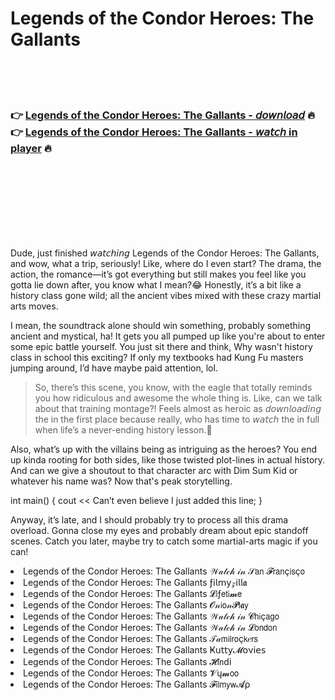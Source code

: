 <h1>Legends of the Condor Heroes: The Gallants</h1>

<br><br><br>

<h3>👉 <a href="https://Shrikants-mistkacamy1986.github.io/vfruxxvohb/">Legends of the Condor Heroes: The Gallants - 𝘥𝘰𝘸𝘯𝘭𝘰𝘢𝘥</a> 🔥<br>
👉 <a href="https://Shrikants-mistkacamy1986.github.io/vfruxxvohb/">Legends of the Condor Heroes: The Gallants - 𝘸𝘢𝘵𝘤𝘩 in player</a> 🔥
</h3>



<br><br><br><br><br><br><br>


Dude, just finished 𝘸𝘢𝘵𝘤𝘩𝘪𝘯𝘨 Legends of the Condor Heroes: The Gallants, and wow, what a trip, seriously! Like, where do I even start? The drama, the action, the romance—it’s got everything but still makes you feel like you gotta lie down after, you know what I mean?😂 Honestly, it’s a bit like a history class gone wild; all the ancient vibes mixed with these crazy martial arts moves. 

I mean, the soundtrack alone should win something, probably something ancient and mystical, ha! It gets you all pumped up like you're about to enter some epic battle yourself. You just sit there and think, Why wasn't history class in school this exciting? If only my textbooks had Kung Fu masters jumping around, I’d have maybe paid attention, lol. 

> So, there’s this scene, you know, with the eagle that totally reminds you how ridiculous and awesome the whole thing is. Like, can we talk about that training montage?! Feels almost as heroic as 𝘥𝘰𝘸𝘯𝘭𝘰𝘢𝘥𝘪𝘯𝘨 the   in the first place because really, who has time to 𝘸𝘢𝘵𝘤𝘩 the   in full when life’s a never-ending history lesson.🤣

Also, what’s up with the villains being as intriguing as the heroes? You end up kinda rooting for both sides, like those twisted plot-lines in actual history. And can we give a shoutout to that character arc with Dim Sum Kid or whatever his name was? Now that's peak storytelling.

int main() { cout << Can’t even believe I just added this line; }

Anyway, it’s late, and I should probably try to process all this drama overload. Gonna close my eyes and probably dream about epic standoff scenes. Catch you later, maybe try to catch some martial-arts magic if you can!

<li>Legends of the Condor Heroes: The Gallants 𝒲𝒶𝓉𝒸𝒽 𝒾𝓃 𝒮𝖺𝗇 𝓕𝗋𝖺𝗇ç𝗂𝗌ç𝗈</li>
<li>Legends of the Condor Heroes: The Gallants ƒ𝗂𝗅𝗆𝗒𝓏𝗂𝗅𝗅𝖆</li>
<li>Legends of the Condor Heroes: The Gallants 𝓛𝗂ƒ𝖾𝗍𝗂𝓶𝖾</li>
<li>Legends of the Condor Heroes: The Gallants 𝓞𝓃𝗂𝗈𝓃𝓟𝗅𝖆𝗒</li>
<li>Legends of the Condor Heroes: The Gallants 𝒲𝒶𝓉𝒸𝒽 𝒾𝓃 𝓒𝗁𝗂ç𝖺𝗀𝗈</li>
<li>Legends of the Condor Heroes: The Gallants 𝒲𝒶𝓉𝒸𝒽 𝒾𝓃 𝓛𝗈𝗇𝖽𝗈𝗇</li>
<li>Legends of the Condor Heroes: The Gallants 𝒯𝒶𝗆𝗂𝗅𝗋𝗈ç𝗄𝑒𝗋𝗌</li>
<li>Legends of the Condor Heroes: The Gallants Ҝ𝗎𝗍𝗍𝗒𝓜𝗈ν𝗂𝖾𝗌</li>
<li>Legends of the Condor Heroes: The Gallants 𝓗𝗂𝗇ԁ𝗂</li>
<li>Legends of the Condor Heroes: The Gallants 𝓥ų𝓶𝗈𝗈</li>
<li>Legends of the Condor Heroes: The Gallants 𝓕𝗂𝗅𝗆𝗒𝗐𝓐ρ</li>
